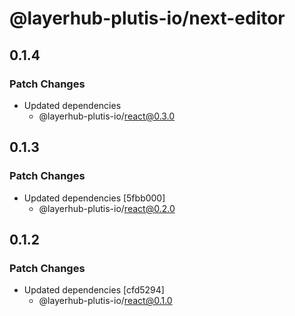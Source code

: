 # @layerhub-plutis-io/next-editor

## 0.1.4

### Patch Changes

- Updated dependencies
  - @layerhub-plutis-io/react@0.3.0

## 0.1.3

### Patch Changes

- Updated dependencies [5fbb000]
  - @layerhub-plutis-io/react@0.2.0

## 0.1.2

### Patch Changes

- Updated dependencies [cfd5294]
  - @layerhub-plutis-io/react@0.1.0
